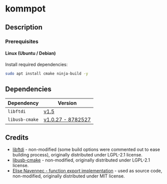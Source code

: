 # kommpot

## Description

### Prerequisites

#### Linux (Ubuntu / Debian)

Install required dependencies:

```bash
sudo apt install cmake ninja-build -y
```

## Dependencies

| Dependency | Version |
| --- | --- |
| `libftdi` | [v1.5](https://www.intra2net.com/en/developer/libftdi/download/libftdi1-1.5.tar.bz2) |
| `libusb-cmake` | [v1.0.27 - 8782527](https://github.com/libusb/libusb-cmake/commit/8782527de86be37e9dd5588e35832d01b411e09a) |

## Credits

* [libftdi](https://www.intra2net.com/en/developer/libftdi/index.php) - non-modified (some build options were commented out to ease building process), originally distributed under LGPL-2.1 license.
* [libusb-cmake](https://github.com/libusb/libusb-cmake) - non-modified, originally distributed under LGPL-2.1 license.
* [Elise Navennec - function export implementation](https://atomheartother.github.io/c++/2018/07/12/CPPDynLib.html) - used as source code, non-modified, originally distributed under MIT license.
